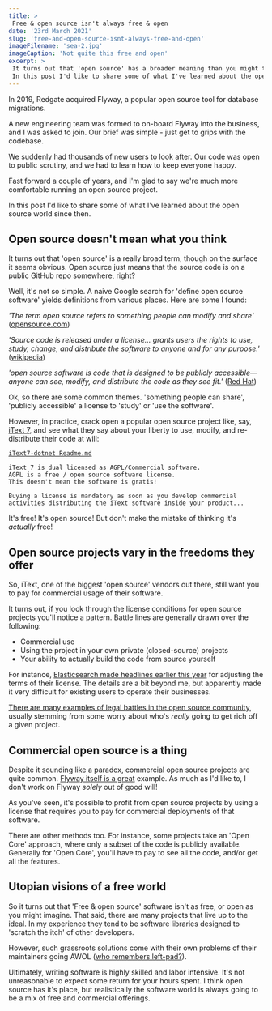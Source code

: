 ```yaml
---
title: >
 Free & open source isn't always free & open
date: '23rd March 2021'
slug: 'free-and-open-source-isnt-always-free-and-open'
imageFilename: 'sea-2.jpg'
imageCaption: 'Not quite this free and open'
excerpt: >
 It turns out that 'open source' has a broader meaning than you might think.
 In this post I'd like to share some of what I've learned about the open source world in the past few years.
---
```

In 2019, Redgate acquired Flyway, a popular open source tool for database migrations.

A new engineering team was formed to on-board Flyway into the business, and I was asked to join. Our brief was simple - just get to grips with the codebase.

We suddenly had thousands of new users to look after. Our code was open to public scrutiny, and we had to learn how to keep everyone happy.

Fast forward a couple of years, and I'm glad to say we're much more comfortable running an open source project.

In this post I'd like to share some of what I've learned about the open source world since then.

## Open source doesn't mean what you think

It turns out that 'open source' is a really broad term, though on the surface it seems obvious. Open source just means that the source code is on a public GitHub repo somewhere, right?

Well, it's not so simple. A naive Google search for 'define open source software' yields definitions from various places. Here are some I found:

*'The term open source refers to something people can modify and share'* ([opensource.com](https://opensource.com/resources/what-open-source))

*'Source code is released under a license... grants users the rights to use, study, change, and distribute the software to anyone and for any purpose.'*  ([wikipedia](https://en.wikipedia.org/wiki/Open-source_software))

*'open source software is code that is designed to be publicly accessible—anyone can see, modify, and distribute the code as they see fit.'* ([Red Hat](https://www.redhat.com/en/topics/open-source/what-is-open-source))

Ok, so there are some common themes. 'something people can share', 'publicly accessible' a license to 'study' or 'use the software'.

However, in practice, crack open a popular open source project like, say, [iText 7](https://github.com/itext/itext7-dotnet), and see what they say about your liberty to use, modify, and re-distribute their code at will:

[`iText7-dotnet Readme.md`](https://github.com/itext/itext7-dotnet#readme)
```
iText 7 is dual licensed as AGPL/Commercial software.
AGPL is a free / open source software license.
This doesn't mean the software is gratis!

Buying a license is mandatory as soon as you develop commercial
activities distributing the iText software inside your product...
```

It's free! It's open source! But don't make the mistake of thinking it's *actually* free!

## Open source projects vary in the freedoms they offer

So, iText, one of the biggest 'open source' vendors out there, still want you to pay for commercial usage of their software.

It turns out, if you look through the license conditions for open source projects you'll notice a pattern. Battle lines are generally drawn over the following:

- Commercial use
- Using the project in your own private (closed-source) projects
- Your ability to actually build the code from source yourself

For instance, [Elasticsearch made headlines earlier this year](https://aws.amazon.com/blogs/opensource/stepping-up-for-a-truly-open-source-elasticsearch/) for adjusting the terms of their license. The details are a bit beyond me, but apparently made it very difficult for existing users to operate their businesses.

[There are many examples of legal battles in the open source community](https://opensource.com/article/18/2/top-10-open-source-legal-stories-shook-2017), usually stemming from some worry about who's *really* going to get rich off a given project.

## Commercial open source is a thing

Despite it sounding like a paradox, commercial open source projects are quite common. [Flyway itself is a great](https://flywaydb.org/try-flyway-teams-edition) example. As much as I'd like to, I don't work on Flyway *solely* out of good will!

As you've seen, it's possible to profit from open source projects by using a license that requires you to pay for commercial deployments of that software.

There are other methods too. For instance, some projects take an 'Open Core' approach, where only a subset of the code is publicly available. Generally for 'Open Core', you'll have to pay to see all the code, and/or get all the features.

## Utopian visions of a free world

So it turns out that 'Free & open source' software isn't as free, or open as you might imagine. That said, there are many projects that live up to the ideal. In my experience they tend to be software libraries designed to 'scratch the itch' of other developers.

However, such grassroots solutions come with their own problems of their maintainers going AWOL ([who remembers left-pad?](https://qz.com/646467/how-one-programmer-broke-the-internet-by-deleting-a-tiny-piece-of-code/)).

Ultimately, writing software is highly skilled and labor intensive. It's not unreasonable to expect some return for your hours spent. I think open source has it's place, but realistically the software world is always going to be a mix of free and commercial offerings.